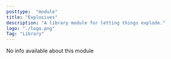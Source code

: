 ```yaml
---
posttype:  "module"  
title: "Explosives"
description: "A library module for letting things explode."
logo: "./logo.png"
Tag: "Library"
---
```

No info available about this module
